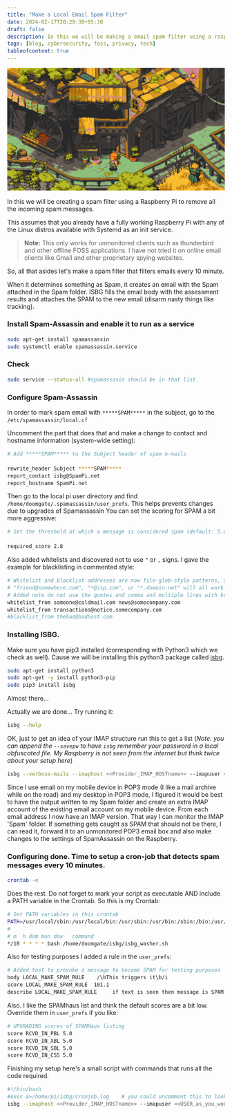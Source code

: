 ```yaml
---
title: "Make a Local Email Spam Filter"
date: 2024-02-17T20:29:30+05:30
draft: false
description: In this we will be making a email spam filter using a raspberry pi
tags: [blog, cybersecurity, foss, privacy, tech]
tableofcontent: true
---
```


![](https://github.com/iamb4uc/wallpapers/blob/main/gruvbox/gruvbox_image4.png?raw=true)

In this we will be creating a spam filter using a Raspberry Pi
to remove all the incoming spam messages.

<div class="dsclmr">
This assumes that you already have a fully working
Raspberry Pi with any of the Linux distros available
with Systemd as an init service.
</div>


> **Note:**
> This only works for unmonitored clients such as thunderbird and other offline FOSS applications. I have not tried it on online email clients like Gmail and other proprietary spying websites.



So, all that asides let's make a spam filter that filters emails
every 10 minute.

When it determines something as Spam, it creates an email
with the Spam attached in the Spam folder. ISBG fills
the email body with the assessment results and attaches
the SPAM to the new email (disarm nasty things like tracking).

### Install Spam-Assassin and enable it to run as a service
```sh
sudo apt-get install spamassassin
sudo systemctl enable spamassassin.service
```

### Check
```sh
sudo service --status-all #spamassasin should be in that list.
```

### Configure Spam-Assassin
In order to mark spam email with `*****SPAM*****` in
the subject, go to the `/etc/spamassassin/local.cf`

Uncomment the part that does that and make a change to
contact and hostname information (system-wide setting):
```sh
# Add *****SPAM***** to the Subject header of spam e-mails

rewrite_header Subject *****SPAM*****
report_contact isbg@SpamPi.net
report_hostname SpamPi.net
```
Then go to the local pi user directory and find
`/home/doomgate/.spamassassin/user_prefs`. This helps prevents
changes due to upgrades of Spamassassin You can set the
scoring for SPAM a bit more aggressive: 
```sh
# Set the threshold at which a message is considered spam (default: 5.0)

required_score 2.8
```

Also added whitelists and discovered not to use `"` or
`,` signs. I gave the example for blacklisting in commented
style:

```sh
# Whitelist and blacklist addresses are now file-glob-style patterns, so
# "friend@somewhere.com", "*@isp.com", or "*.domain.net" will all work.
# Added note do not use the quotes and comma and multiple lines with keyword are allowed
whitelist_from someone@coldmail.com news@somecompany.com
whitelist_from transactions@notice.somecompany.com
#blacklist_from thebad@badhost.com
```

### Installing ISBG.
Make sure you have pip3 installed (corresponding with Python3 which we check as well). Cause we will be installing this python3 package called [isbg](https://pypi.org/project/isbg/).
```sh
sudo apt-get install python3
sudo apt-get -y install python3-pip
sudo pip3 install isbg
```

Almost there...

Actually we are done... Try running it:
```sh
isbg --help
```

OK, just to get an idea of your IMAP structure run this
to get a list (*Note: you can append the `--savepw` to
have `isbg` remember your password in a local obfuscated
file. My Raspberry is not seen from the internet but
think twice about your setup here*)

```sh
isbg --verbose-mails --imaphost <<Provider_IMAP_HOSTname>> --imapuser <<USER_as_you_would_logon_in_webmail>> --imapport <<YourISPKnows>> --imaplist
```

Since I use email on my mobile device in POP3 mode
(I like a mail archive while on the road) and my desktop
in POP3 mode, I figured it would be best to have the
output written to my Spam folder and create an extra
IMAP account of the existing email account on my mobile
device. From each email address I now have an IMAP version.
That way I can monitor the IMAP 'Spam' folder. If something
gets caught as SPAM that should not be there, I can read
it, forward it to an unmonitored POP3 email box and also
make changes to the settings of SpamAssassin on the Raspberry.


### Configuring done. Time to setup a cron-job that detects spam messages every 10 minutes.

```sh
crontab -e
```

Does the rest. Do not forget to mark your script as executable AND include a PATH variable in the Crontab.
So this is my Crontab:
```sh
# Set PATH variables in this crontab
PATH=/usr/local/sbin:/usr/local/bin:/usr/sbin:/usr/bin:/sbin:/bin:/usr/local/games:/usr/games
#
# m  h dom mon dow   command
*/10 * * * * bash /home/doomgate/isbg/isbg_washer.sh
```

Also for testing purposes I added a rule in the
`user_prefs`:
```sh
# Added test to provoke a message to become SPAM for testing purposes
body LOCAL_MAKE_SPAM_RULE    /\bThis triggers it\b/i
score LOCAL_MAKE_SPAM_RULE  101.1
describe LOCAL_MAKE_SPAM_RULE     if text is seen then message is SPAM
```

Also. I like the SPAMhaus list and think the default
scores are a bit low. Override them in `user_prefs` if
you like:
```sh
# UPGRADING scores of SPAMHaus listing
score RCVD_IN_PBL 5.0
score RCVD_IN_XBL 5.0
score RCVD_IN_SBL 5.0
score RCVD_IN_CSS 5.0
```
Finishing my setup here's a small script with commands that runs all the code required.

```sh
#!/bin/bash
#exec &>/home/pi/isbg/cronjob.log    # you could uncomment this to look at CRON output if something is not working
isbg --imaphost <<Provider_IMAP_HOSTname>> --imapuser <<USER_as_you_would_logon_in_webmail>> --imapport <<YourISPKnows>> --partialrun 10 --spaminbox Spam --delete --expunge
```
